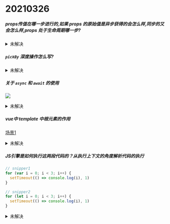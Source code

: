 # 20210326
##### props传值在哪一步进行的,如果 props 的原始值是异步获得的会怎么样,同步的又会怎么样,props 处于生命周期哪一步?

<details>
<summary>未解决</summary>

<!--请在此输入内容-->

</details>


##### `pickBy` 深度操作怎么写?

<details>
<summary>未解决</summary>

<!--请在此输入内容-->

</details>

##### 关于 `async` 和 `await` 的使用

![](https://er-1253891782.cos.ap-guangzhou.myqcloud.com/picture/Snipaste_2021-03-29_10-46-49.png)

<details>
<summary>未解决</summary>

<!--请在此输入内容-->

</details>


##### vue中 template 中根元素的作用

[场景1](https://gist.github.com/wuzhidexiaoming/8f6de01b51d5d65325dad92ab57e5940)

<details>
<summary>未解决</summary>

<!--请在此输入内容-->

</details>


##### JS引擎是如何执行这两段代码的？从执行上下文的角度解析代码的执行

```javascript
// snipper1
for (var i = 0; i < 3; i++) {
  setTimeout(() => console.log(i), 1)
}
```

```javascript
// snipper2
for (let i = 0; i < 3; i++) {
  setTimeout(() => console.log(i), 1)
}
```

<details>
<summary>未解决</summary>

<!--请在此输入内容-->

</details>
